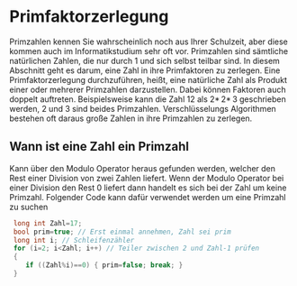 # Primfaktorzerlegung

Primzahlen kennen Sie wahrscheinlich noch aus Ihrer Schulzeit, aber diese kommen auch
im Informatikstudium sehr oft vor. Primzahlen sind sämtliche natürlichen Zahlen, die nur
durch 1 und sich selbst teilbar sind. In diesem Abschnitt geht es darum, eine Zahl in ihre
Primfaktoren zu zerlegen. Eine Primfaktorzerlegung durchzuführen, heißt, eine natürliche
Zahl als Produkt einer oder mehrerer Primzahlen darzustellen. Dabei können Faktoren
auch doppelt auftreten. Beispielsweise kann die Zahl 12 als 2* 2* 3 geschrieben werden, 2
und 3 sind beides Primzahlen. Verschlüsselungs Algorithmen bestehen oft daraus große Zahlen in ihre
Primzahlen zu zerlegen.

## Wann ist eine Zahl ein Primzahl

Kann über den Modulo Operator heraus gefunden werden, welcher den Rest einer Division von zwei
Zahlen liefert. Wenn der Modulo Operator bei einer Division den Rest 0 liefert dann handelt es sich bei der
Zahl um keine Primzahl. Folgender Code kann dafür verwendet werden um eine Primzahl zu suchen
```c++
 long int Zahl=17;
 bool prim=true; // Erst einmal annehmen, Zahl sei prim
 long int i; // Schleifenzähler
 for (i=2; i<Zahl; i++) // Teiler zwischen 2 und Zahl-1 prüfen
 {
    if ((Zahl%i)==0) { prim=false; break; }
 }
```

